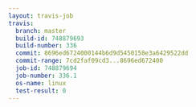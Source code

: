 ```yaml
---
layout: travis-job
travis:
  branch: master
  build-id: 748879693
  build-number: 336
  commit: 8696ed6724000144b6d9d5450158e3a6429522dd
  commit-range: 7cd2faf09cd3...8696ed672400
  job-id: 748879694
  job-number: 336.1
  os-name: linux
  test-result: 0
---
```

